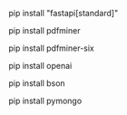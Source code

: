 pip install "fastapi[standard]"

pip install pdfminer

pip install pdfminer-six

pip install openai

pip install bson

pip install pymongo